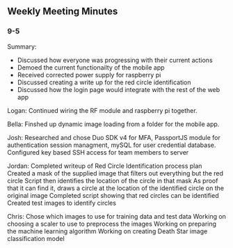 ## Weekly Meeting Minutes

### 9-5

Summary:
* Discussed how everyone was progressing with their current actions
* Demoed the current functionailty of the mobile app
* Received corrected power supply for raspberry pi
* Discussed creating a write up for the red circle identification
* Discussed how the login page would integrate with the rest of the web app

Logan:
Continued wiring the RF module and raspberry pi together. 

Bella:
Finshed up dynamic image loading from a folder for the mobile app. 


Josh: 
Researched and chose Duo SDK v4 for MFA, PassportJS module for authentication session managment, mySQL for user credential database.
Configured key based SSH access for team members to server

Jordan:
Completed writeup of Red Circle Identification process plan
Created a mask of the supplied image that filters out everything but the red circle
Script then identifies the location of the circle in that mask
As proof that it can find it, draws a circle at the location of the identified circle on the original image
Completed script showing that red circles can be identified
Created test images to identify circles


Chris:
Chose which images to use for training data and test data
Working on choosing a scaler to use to preprocess the images
Working on preparing the machine learning algorithm
Working on creating Death Star image classification model
